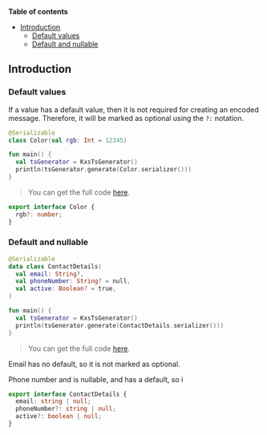 <!--- TEST_NAME DefaultValuesTest -->

**Table of contents**

<!--- TOC -->

* [Introduction](#introduction)
  * [Default values](#default-values)
  * [Default and nullable](#default-and-nullable)

<!--- END -->


<!--- INCLUDE .*\.kt
import kotlinx.serialization.*
import dev.adamko.kxstsgen.*
-->

## Introduction


### Default values

If a value has a default value, then it is not required for creating an encoded message. Therefore,
it will be marked as optional using the `?:` notation.

```kotlin
@Serializable
class Color(val rgb: Int = 12345)

fun main() {
  val tsGenerator = KxsTsGenerator()
  println(tsGenerator.generate(Color.serializer()))
}
```

> You can get the full code [here](./knit/example/example-default-values-single-field-01.kt).

```typescript
export interface Color {
  rgb?: number;
}
```

<!--- TEST -->

### Default and nullable

```kotlin
@Serializable
data class ContactDetails(
  val email: String?,
  val phoneNumber: String? = null,
  val active: Boolean? = true,
)

fun main() {
  val tsGenerator = KxsTsGenerator()
  println(tsGenerator.generate(ContactDetails.serializer()))
}
```

> You can get the full code [here](./knit/example/example-default-values-primitive-fields-01.kt).

Email has no default, so it is not marked as optional.

Phone number and is nullable, and has a default, so i

```typescript
export interface ContactDetails {
  email: string | null;
  phoneNumber?: string | null;
  active?: boolean | null;
}
```

<!--- TEST -->
